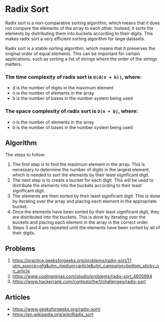 # Radix Sort

Radix sort is a non-comparative sorting algorithm, which means that it does not compare the elements of the array to each other. Instead, it sorts the elements by distributing them into buckets according to their digits. This makes radix sort a very efficient sorting algorithm for large datasets.

Radix sort is a stable sorting algorithm, which means that it preserves the original order of equal elements. This can be important for certain applications, such as sorting a list of strings where the order of the strings matters.

### The time complexity of radix sort is `O(d(n + b))`, where:

- d is the number of digits in the maximum element
- n is the number of elements in the array
- b is the number of bases in the number system being used

### The space complexity of radix sort is `O(n + b)`, where:

- n is the number of elements in the array
- b is the number of bases in the number system being used

## Algorithm

The steps to follow:

1. The first step is to find the maximum element in the array. This is necessary to determine the number of digits in the largest element, which is needed to sort the elements by their least significant digit.
2. The next step is to create a bucket for each digit. This will be used to distribute the elements into the buckets according to their least significant digit.
3. The elements are then sorted by their least significant digit. This is done by iterating over the array and placing each element in the appropriate bucket.
4. Once the elements have been sorted by their least significant digit, they are distributed into the buckets. This is done by iterating over the buckets and placing each element in the array in the correct order.
5. Steps 3 and 4 are repeated until the elements have been sorted by all of their digits.

## Problems

1. https://practice.geeksforgeeks.org/problems/radix-sort/1?utm_source=gfg&utm_medium=article&utm_campaign=bottom_sticky_on_article
2. https://www.codingninjas.com/studio/problems/radix-sort_4605994
3. https://www.hackerrank.com/contests/hw1/challenges/radix-sort

## Articles

- https://www.geeksforgeeks.org/radix-sort/
- https://en.wikipedia.org/wiki/Radix_sort
